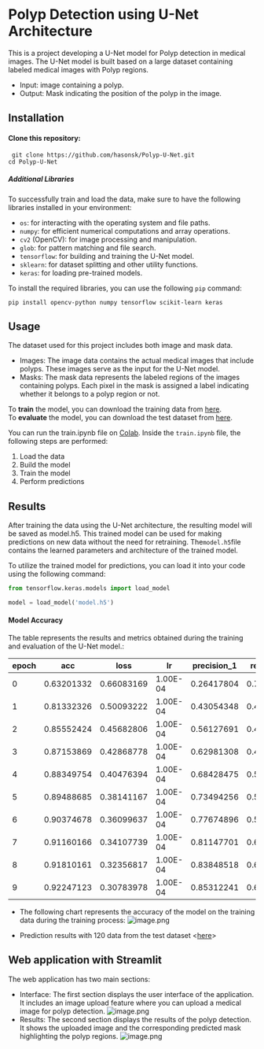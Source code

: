 # Polyp Detection using U-Net Architecture
This is a project developing a U-Net model for Polyp detection in medical images. The U-Net model is built based on a large dataset containing labeled medical images with Polyp regions.


* Input: image containing a polyp.
* Output: Mask indicating the position of the polyp in the image.
## Installation
#### Clone this repository:

` git clone https://github.com/hasonsk/Polyp-U-Net.git`  <br>
`cd Polyp-U-Net`
##### Additional Libraries
To successfully train and load the data, make sure to have the following libraries installed in your environment:

* `os`: for interacting with the operating system and file paths.
* `numpy`: for efficient numerical computations and array operations.
* `cv2` (OpenCV): for image processing and manipulation.
* `glob`: for pattern matching and file search.
* `tensorflow`: for building and training the U-Net model.
* `sklearn`: for dataset splitting and other utility functions.
* `keras`: for loading pre-trained models.


To install the required libraries, you can use the following `pip` command:<br>
```
pip install opencv-python numpy tensorflow scikit-learn keras
```

## Usage

The dataset used for this project includes both image and mask data.

- Images: The image data contains the actual medical images that include polyps. These images serve as the input for the U-Net model.
- Masks: The mask data represents the labeled regions of the images containing polyps. Each pixel in the mask is assigned a label indicating whether it belongs to a polyp region or not.

To **train** the model, you can download the training data from [here](https://drive.google.com/drive/folders/1A87wpggKorjDR2lcdSjcc_wu4BKrCCwn?usp=sharing). <br>
To **evaluate** the model, you can download the test dataset from [here]((https://drive.google.com/drive/folders/1m010A68kmNpnITfPFR5hjsGzasStqiaN?usp=sharing)).

You can run the train.ipynb file on [Colab](https://colab.research.google.com/drive/1A1FyUYr4WS8bawn3lDsLWzWEaUYglaoK?hl=vi).  Inside the `train.ipynb` file, the following steps are performed:

1. Load the data
1. Build the model
1. Train the model
1. Perform predictions
## Results
After training the data using the U-Net architecture, the resulting model will be saved as model.h5. This trained model can be used for making predictions on new data without the need for retraining. The` model.h5 `file contains the learned parameters and architecture of the trained model.

To utilize the trained model for predictions, you can load it into your code using the following command:
```python
from tensorflow.keras.models import load_model

model = load_model('model.h5')
```
#### Model Accuracy
The table represents the results and metrics obtained during the training and evaluation of the U-Net model.:

| epoch |    acc     |    loss    |    lr     | precision_1 | recall_1 |  val_acc  | val_loss | val_precision_1 | val_recall_1 |
|-------|------------|------------|-----------|--------------|----------|-----------|----------|-----------------|--------------|
|   0   | 0.63201332 | 0.66083169 | 1.00E-04  |  0.26417804  | 0.721496 | 0.77125001|0.6739905 |    0.21908045   |  0.22126924  |
|   1   | 0.81332326 | 0.50093222 | 1.00E-04  |  0.43054348  | 0.499397 | 0.85542893|0.5662589 |  0.02140945569  |  7.22E-05    |
|   2   | 0.85552424 | 0.45682806 | 1.00E-04  |  0.56127691  | 0.474884 | 0.85588861|0.5014953 |  0.03092783503  |  1.80E-06    |
|   3   | 0.87153869 | 0.42868778 | 1.00E-04  |  0.62981308  | 0.498923 | 0.85606074|0.456723  |  0.6551935077   |  0.0025768017|
|   4   | 0.88349754 | 0.40476394 | 1.00E-04  |  0.68428475  | 0.524037 | 0.86053657|0.4244931 |  0.6367226243   |  0.082463667 |
|   5   | 0.89488685 | 0.38141167 | 1.00E-04  |  0.73494256  | 0.555831 | 0.87153822|0.397886  |  0.6493402719   |  0.2582511306|
|   6   | 0.90374678 | 0.36099637 | 1.00E-04  |  0.77674896  | 0.578768 | 0.88455921|0.374865  |  0.6882068515   |  0.3911775053|
|   7   | 0.91160166 | 0.34107739 | 1.00E-04  |  0.81147701  | 0.603399 | 0.89213389|0.366973  |  0.6867887378   |  0.4994729757|
|   8   | 0.91810161 | 0.32356817 | 1.00E-04  |  0.83848518  | 0.625635 | 0.88600695|0.392993  |  0.6208904386   |  0.608828485 |
|   9   | 0.92247123 | 0.30783978 | 1.00E-04  |  0.85312241  | 0.644413 | 0.87931383|0.424097  |  0.5874554515   |  0.6570910215|


- The following chart represents the accuracy of the model on the training data during the training process:
![image.png](https://images.viblo.asia/059447a4-50a3-4402-95cb-3fa72f1e3e3b.png)

- Prediction results with 120 data from the test dataset <[here](https://drive.google.com/drive/folders/1I5YQbeUg-gQepWb7W13z4fx2gZAfHUTA?fbclid=IwAR0H3RWTWjyDGd6KB3xV8XZ5O0j8qRSW6BZ9HbnVmYvJUIB-kfB0dcS246c)>


## Web application with Streamlit
The web application has two main sections:
- Interface: The first section displays the user interface of the application. It includes an image upload feature where you can upload a medical image for polyp detection.
 ![image.png](https://images.viblo.asia/c773cc52-2be2-4cf9-a194-0b4435c2a8ea.png)
- Results: The second section displays the results of the polyp detection. It shows the uploaded image and the corresponding predicted mask highlighting the polyp regions.
![image.png](https://images.viblo.asia/02865b23-39a9-4cea-9f34-6c2c9545f764.png)
